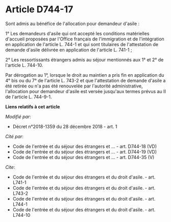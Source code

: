 # Article D744-17

Sont admis au bénéfice de l'allocation pour demandeur d'asile : 

1° Les demandeurs d'asile qui ont accepté les conditions matérielles d'accueil proposées par l'Office français de
l'immigration et de l'intégration en application de l'article L. 744-1 et qui sont titulaires de l'attestation de demande
d'asile délivrée en application de l'article L. 741-1 ; 

2° Les ressortissants étrangers admis au séjour mentionnés aux 1° et 2° de l'article L. 744-10. 

Par dérogation au 1°, lorsque le droit au maintien a pris fin en application du 4° bis ou du 7° de l'article L. 743-2 et que
l'attestation de demande d'asile a été retirée ou n'a pas été renouvelée par l'autorité administrative, l'allocation pour
demandeur d'asile est versée jusqu'aux termes prévus au II de l'article L. 744-9-1.

**Liens relatifs à cet article**

_Modifié par_:

  - Décret n°2018-1359 du 28 décembre 2018 - art. 1

_Cité par_:

  - Code de l'entrée et du séjour des étrangers et ... - art. D744-18 (VD)
  - Code de l'entrée et du séjour des étrangers et ... - art. D744-19 (VD)
  - Code de l'entrée et du séjour des étrangers et ... - art. D744-35 (V)

_Cite_:

  - Code de l'entrée et du séjour des étrangers et du droit d'asile. - art. L741-1
  - Code de l'entrée et du séjour des étrangers et du droit d'asile. - art. L743-2
  - Code de l'entrée et du séjour des étrangers et du droit d'asile. - art. L744-1
  - Code de l'entrée et du séjour des étrangers et du droit d'asile. - art. L744-10
